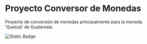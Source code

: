 <h1> Proyecto Conversor de Monedas </h1>

<body> Proyecto de conversión de monedas principalmente para la moneda 'Quetzal' de Guatemala. </body>

![Static Badge](https://img.shields.io/badge/Quetzal-Dolar-green)
